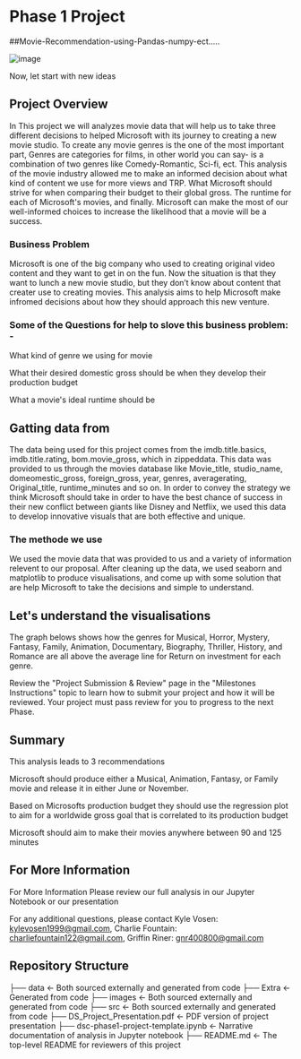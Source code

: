 # Phase 1 Project

##Movie-Recommendation-using-Pandas-numpy-ect.....

![image](https://winlights.com/photography-lighting/lighting-36.jpg)


Now, let start with new ideas

## Project Overview
In This project we will analyzes movie data that will help us to take three different decisions to helped Microsoft with its journey to creating a new movie studio. To create any movie genres is the one of the most important part, Genres are categories for films, in other world you can say- is a combination of two genres like Comedy-Romantic, Sci-fi, ect. This analysis of the movie industry allowed me to make an informed decision about what kind of content we use for more views and TRP. What Microsoft should strive for when comparing their budget to their global gross. The runtime for each of Microsoft's movies, and finally. Microsoft can make the most of our well-informed choices to increase the likelihood that a movie will be a success. 

### Business Problem

Microsoft is one of the big company who used to creating original video content and they want to get in on the fun. Now the situation is that they want to lunch a new movie studio, but they don’t know about content that creater use to creating movies. This analysis aims to help Microsoft make infromed decisions about how they should approach this new venture.

### Some of the Questions for help to slove this business problem: -

What kind of genre we using for movie

What their desired domestic gross should be when they develop their production budget

What a movie's ideal runtime should be

## Gatting data from

The data being used for this project comes from the imdb.title.basics, imdb.title.rating, bom.movie_gross, which in zippeddata. This data was provided to us through the movies database like Movie_title, studio_name, domeomestic_gross,	foreign_gross, year, genres, averagerating, Original_title,	runtime_minutes and so on. In order to convey the strategy we think Microsoft should take in order to have the best chance of success in their new conflict between giants like Disney and Netflix, we used this data to develop innovative visuals that are both effective and unique.

### The methode we use

We used the movie data that was provided to us and a variety of information relevent to our proposal. After cleaning up the data, we used seaborn and matplotlib to produce visualisations, and come up with some solution that are help Microsoft to take the decisions and simple to understand.

## Let's understand the visualisations  

The graph belows shows how the genres for Musical, Horror, Mystery, Fantasy, Family, Animation, Documentary, Biography, Thriller, History, and Romance are all above the average line for Return on investment for each genre.




Review the "Project Submission & Review" page in the "Milestones Instructions" topic to learn how to submit your project and how it will be reviewed. Your project must pass review for you to progress to the next Phase.

## Summary

This analysis leads to 3 recommendations

Microsoft should produce either a Musical, Animation, Fantasy, or Family movie and release it in either June or November.

Based on Microsofts production budget they should use the regression plot to aim for a worldwide gross goal that is correlated to its production budget

Microsoft should aim to make their movies anywhere between 90 and 125 minutes

## For More Information
For More Information
Please review our full analysis in our Jupyter Notebook or our presentation

For any additional questions, please contact Kyle Vosen: kylevosen1999@gmail.com, Charlie Fountain: charliefountain122@gmail.com, Griffin Riner: gnr400800@gmail.com
## Repository Structure
├── data                                <- Both sourced externally and generated from code
├── Extra                               <- Generated from code
├── images                              <- Both sourced externally and generated from code
├── src                                 <- Both sourced externally and generated from code
├── DS_Project_Presentation.pdf         <- PDF version of project presentation
├── dsc-phase1-project-template.ipynb   <- Narrative documentation of analysis in Jupyter notebook
├── README.md                           <- The top-level README for reviewers of this project
